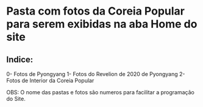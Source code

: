 # Pasta com fotos da Coreia Popular para serem exibidas na aba Home do site

## Indice:

0- Fotos de Pyongyang
1- Fotos do Revelion de 2020 de Pyongyang
2- Fotos de Interior da Coreia Popular

OBS: O nome das pastas e fotos são numeros para facilitar a programação do Site.
